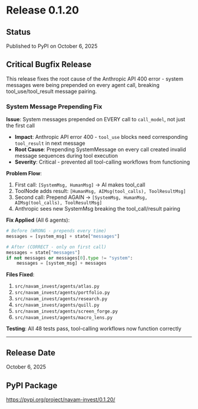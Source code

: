 # Release 0.1.20

## Status
Published to PyPI on October 6, 2025

## Critical Bugfix Release

This release fixes the root cause of the Anthropic API 400 error - system messages were being prepended on every agent call, breaking tool_use/tool_result message pairing.

### System Message Prepending Fix

**Issue**: System messages prepended on EVERY call to `call_model`, not just the first call
- **Impact**: Anthropic API error 400 - `tool_use` blocks need corresponding `tool_result` in next message
- **Root Cause**: Prepending SystemMessage on every call created invalid message sequences during tool execution
- **Severity**: Critical - prevented all tool-calling workflows from functioning

**Problem Flow**:
1. First call: `[SystemMsg, HumanMsg]` → AI makes tool_call
2. ToolNode adds result: `[HumanMsg, AIMsg(tool_calls), ToolResultMsg]`
3. Second call: Prepend AGAIN → `[SystemMsg, HumanMsg, AIMsg(tool_calls), ToolResultMsg]`
4. Anthropic sees new SystemMsg breaking the tool_call/result pairing

**Fix Applied** (All 6 agents):
```python
# Before (WRONG - prepends every time)
messages = [system_msg] + state["messages"]

# After (CORRECT - only on first call)
messages = state["messages"]
if not messages or messages[0].type != "system":
    messages = [system_msg] + messages
```

**Files Fixed**:
1. `src/navam_invest/agents/atlas.py`
2. `src/navam_invest/agents/portfolio.py`
3. `src/navam_invest/agents/research.py`
4. `src/navam_invest/agents/quill.py`
5. `src/navam_invest/agents/screen_forge.py`
6. `src/navam_invest/agents/macro_lens.py`

**Testing**: All 48 tests pass, tool-calling workflows now function correctly

---

## Release Date
October 6, 2025

## PyPI Package
https://pypi.org/project/navam-invest/0.1.20/
